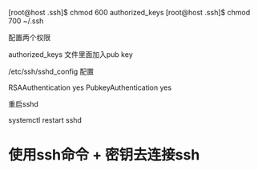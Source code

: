 
[root@host .ssh]$ chmod 600 authorized_keys
[root@host .ssh]$ chmod 700 ~/.ssh

配置两个权限

 authorized_keys 文件里面加入pub key


/etc/ssh/sshd_config
配置

RSAAuthentication yes
PubkeyAuthentication yes

重启sshd

systemctl restart sshd

#  使用ssh命令 + 密钥去连接ssh

